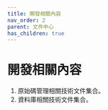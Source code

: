 ```yaml
---
title: 開發相關內容
nav_order: 2
parent: 文件中心
has_children: true
---
```


# 開發相關內容

1. 原始碼管理相關技術文件集合。
2. 資料庫相關技術文件集合。
